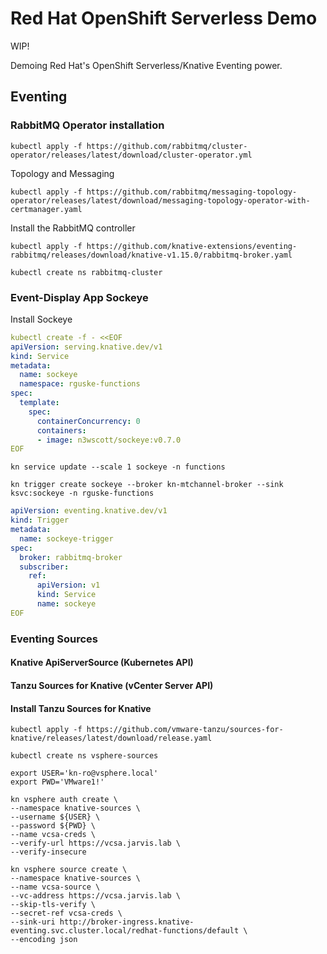 # Red Hat OpenShift Serverless Demo

WIP!

Demoing Red Hat's OpenShift Serverless/Knative Eventing power.

## Eventing

### RabbitMQ Operator installation

`kubectl apply -f https://github.com/rabbitmq/cluster-operator/releases/latest/download/cluster-operator.yml`

Topology and Messaging

`kubectl apply -f https://github.com/rabbitmq/messaging-topology-operator/releases/latest/download/messaging-topology-operator-with-certmanager.yaml`

Install the RabbitMQ controller

`kubectl apply -f https://github.com/knative-extensions/eventing-rabbitmq/releases/download/knative-v1.15.0/rabbitmq-broker.yaml`

`kubectl create ns rabbitmq-cluster`

### Event-Display App Sockeye

Install Sockeye

```yaml
kubectl create -f - <<EOF
apiVersion: serving.knative.dev/v1
kind: Service
metadata:
  name: sockeye
  namespace: rguske-functions
spec:
  template:
    spec:
      containerConcurrency: 0
      containers:
      - image: n3wscott/sockeye:v0.7.0
EOF
```

`kn service update --scale 1 sockeye -n functions`

`kn trigger create sockeye --broker kn-mtchannel-broker --sink ksvc:sockeye -n rguske-functions`

```yaml
apiVersion: eventing.knative.dev/v1
kind: Trigger
metadata:
  name: sockeye-trigger
spec:
  broker: rabbitmq-broker
  subscriber:
    ref:
      apiVersion: v1
      kind: Service
      name: sockeye
EOF
```

### Eventing Sources

#### Knative ApiServerSource (Kubernetes API)




#### Tanzu Sources for Knative (vCenter Server API)

#### Install Tanzu Sources for Knative

`kubectl apply -f https://github.com/vmware-tanzu/sources-for-knative/releases/latest/download/release.yaml`

`kubectl create ns vsphere-sources`

```code
export USER='kn-ro@vsphere.local'
export PWD='VMware1!'
```

```code
kn vsphere auth create \
--namespace knative-sources \
--username ${USER} \
--password ${PWD} \
--name vcsa-creds \
--verify-url https://vcsa.jarvis.lab \
--verify-insecure
```

```code
kn vsphere source create \
--namespace knative-sources \
--name vcsa-source \
--vc-address https://vcsa.jarvis.lab \
--skip-tls-verify \
--secret-ref vcsa-creds \
--sink-uri http://broker-ingress.knative-eventing.svc.cluster.local/redhat-functions/default \
--encoding json
```